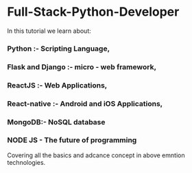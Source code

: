 # Full-Stack-Python-Developer
In this tutorial we learn about:
### Python :- Scripting Language, 
### Flask and Django :- micro - web framework,
### ReactJS :- Web Applications,
### React-native :- Android and iOS Applications,
### MongoDB:- NoSQL database
### NODE JS - The future of programming
Covering all the basics and adcance concept in above emntion technologies.

